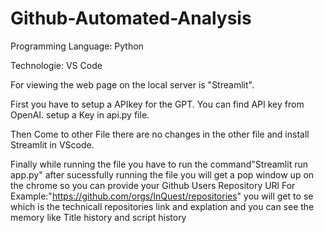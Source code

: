 # Github-Automated-Analysis

Programming Language: Python 

Technologie: VS Code

For viewing the web page on the local server is "Streamlit".

First you have to setup a APIkey for the GPT. You can find API key from OpenAI. setup a Key in api.py file.

Then Come to other File there are no changes in the other file and install Streamlit in VScode. 

Finally while running the file you have to run the command"Streamlit run app.py" after sucessfully running the file you will get a pop window up on the chrome so you can provide your Github Users Repository URl For Example:"https://github.com/orgs/InQuest/repositories" you will get to se which is the technicall repositories link  and explation and you can see the memory like Title history and script history 
